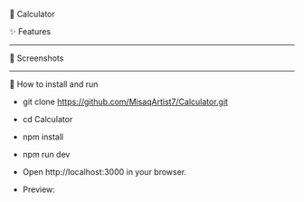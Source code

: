 🧮 Calculator


✨ Features

-------------------------------------   
📸 Screenshots


-------------------------------------
🚀 How to install and run
- git clone https://github.com/MisaqArtist7/Calculator.git
- cd Calculator
- npm install
- npm run dev
- Open http://localhost:3000 in your browser.

- Preview: 

